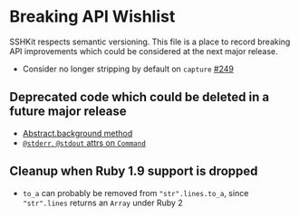 # Breaking API Wishlist

SSHKit respects semantic versioning. This file is a place to record breaking API improvements
which could be considered at the next major release.

* Consider no longer stripping by default on `capture` [#249](https://github.com/capistrano/sshkit/pull/249)

## Deprecated code which could be deleted in a future major release

* [Abstract.background method](lib/sshkit/backends/abstract.rb#L43)
* [`@stderr`, `@stdout` attrs on `Command`](lib/sshkit/command.rb#L28)

## Cleanup when Ruby 1.9 support is dropped
* `to_a` can probably be removed from `"str".lines.to_a`, since `"str".lines` returns an `Array` under Ruby 2